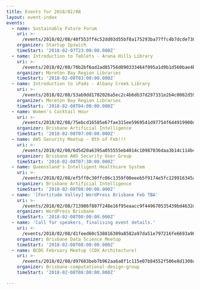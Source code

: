 ```yaml
---
title: Events for 2018/02/08
layout: event-index
events:
  - name: Sustainable Future Forum
    uri: >-
      /events/2018/02/08/40f553ff4c52dd03d55bf8a175293ba77ffc4b7dcde73857cea1fd03b100a47e
    organizer: Startup Ipswich
    timeStart: '2018-02-07T23:00:00.000Z'
  - name: Introduction to Tablets - Arana Hills Library
    uri: >-
      /events/2018/02/08/70b2bf6ad2ad85756d090333464f095a1d9b1d560bae4ba55f5c1b40c9e331f0
    organizer: Moreton Bay Region Libraries
    timeStart: '2018-02-08T03:00:00.000Z'
  - name: Introduction to iPads - Albany Creek Library
    uri: >-
      /events/2018/02/08/53ab9dd1702026a5ec2c4b6db37d297331e2b4c0082d59d462339926374e3f72
    organizer: Moreton Bay Region Libraries
    timeStart: '2018-02-08T04:00:00.000Z'
  - name: Women's Cocktail Hour
    uri: >-
      /events/2018/02/08/75ebcd16585e67fae315ee5969541d97754f644919900c968b1e2708d708008b
    organizer: Brisbane Artificial Intelligence
    timeStart: '2018-02-08T07:00:00.000Z'
  - name: AWS Security Meetup - 8th of Feb!!!
    uri: >-
      /events/2018/02/08/6d5d20a6395a055555eb4014c10987036daa3b14c114b4a3c9bca5c70b043b2a
    organizer: Brisbane AWS Security User Group
    timeStart: '2018-02-08T07:30:00.000Z'
  - name: Queensland's Intelligent Healthcare System
    uri: >-
      /events/2018/02/08/ef5ff0c30ffc06c1359f00eeeb5f9174e5fc129916345af86e51c20240405977
    organizer: Brisbane Artificial Intelligence
    timeStart: '2018-02-08T08:00:00.000Z'
  - name: '[Fortitude Valley] WordPress Brisbane Feb TBA'
    uri: >-
      /events/2018/02/08/713906f807f248e16f95eaacc9f449670535439bd4632dd1584c4abf33f7c890
    organizer: WordPress Brisbane
    timeStart: '2018-02-08T08:00:00.000Z'
  - name: 'Call for speakers, finalising event details.'
    uri: >-
      /events/2018/02/08/d1feed60c538816309a8582a97da51e797216fe6693a98fe4fa0731286309198
    organizer: Brisbane Data Science Meetup
    timeStart: '2018-02-08T08:00:00.000Z'
  - name: BCDG February Meetup (COX Architecture)
    uri: >-
      /events/2018/02/08/d97683beb7b962aa6a8f1c115e07b84552f506e8d1308cdb585fab4c56a1dd06
    organizer: Brisbane-computational-design-group
    timeStart: '2018-02-08T08:00:00.000Z'

---
```

